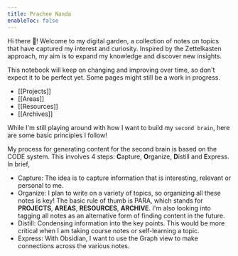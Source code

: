 ```yaml
---
title: Prachee Nanda
enableToc: false
---
```

Hi there 👋! Welcome to my digital garden, a collection of notes on topics that have captured my interest and curiosity. Inspired by the Zettelkasten approach, my aim is to expand my knowledge and discover new insights.

This notebook will keep on changing and improving over time, so don't expect it to be perfect yet. Some pages might still be a work in progress.
- [[Projects]]
- [[Areas]]
- [[Resources]]
- [[Archives]]

While I'm still playing around with how I want to build my `second brain`, here are some basic principles I follow!

My process for generating content for the second brain is based on the CODE system. This involves 4 steps: **C**apture, **O**rganize, **D**istill and **E**xpress. In brief,

- Capture: The idea is to capture information that is interesting, relevant or personal to me.
- Organize: I plan to write on a variety of topics, so organizing all these notes is key! The basic rule of thumb is PARA, which stands for **PROJECTS**, **AREAS**, **RESOURCES**, **ARCHIVE**. I'm also looking into tagging all notes as an alternative form of finding content in the future.
- Distill: Condensing information into the key points. This would be more critical when I am taking course notes or self-learning a topic.
- Express: With Obsidian, I want to use the Graph view to make connections across the various notes.
